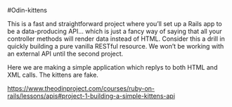 #Odin-kittens

This is a fast and straightforward project where you’ll set up a Rails app to be a data-producing API… which is just a fancy way of saying that all your controller methods will render data instead of HTML. Consider this a drill in quickly building a pure vanilla RESTful resource. We won’t be working with an external API until the second project.

Here we are making a simple application which replys to both HTML and XML calls.
The kittens are fake.

https://www.theodinproject.com/courses/ruby-on-rails/lessons/apis#project-1-building-a-simple-kittens-api


